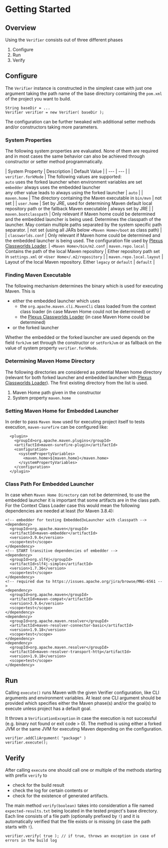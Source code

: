 <!--
#
# Licensed to the Apache Software Foundation (ASF) under one or more
# contributor license agreements.  See the NOTICE file distributed with
# this work for additional information regarding copyright ownership.
# The ASF licenses this file to You under the Apache License, Version 2.0
# (the "License"); you may not use this file except in compliance with
# the License.  You may obtain a copy of the License at
#
#     http://www.apache.org/licenses/LICENSE-2.0
#
# Unless required by applicable law or agreed to in writing, software
# distributed under the License is distributed on an "AS IS" BASIS,
# WITHOUT WARRANTIES OR CONDITIONS OF ANY KIND, either express or implied.
# See the License for the specific language governing permissions and
# limitations under the License.
#
-->

# Getting Started

## Overview

Using the `Verifier` consists out of three different phases

1. Configure
2. Run
3. Verify

## Configure

The `Verifier` instance is constructed in the simplest case with just one argument taking the path name of the base directory containing the `pom.xml` of the project you want to build.

```
String baseDir = ...
Verifier verifier = new Verifier( baseDir );
```

The configuration can be further tweaked with additional setter methods and/or constructors taking more parameters.

### System Properties

The following system properties are evaluated. None of them are required and in most cases the same behavior can also be achieved through constructor or setter method programmatically.

| System Property | Description | Default Value |
| --- | --- |
| `verifier.forkMode` | The following values are supported: <br/>`auto` uses the forked launcher when environment variables are set<br/>`embedder` always uses the embedded launcher<br/>any other value leads to always using the forked launcher | `auto` |
| `maven.home` | The directory containing the Maven executable in `bin/mvn` | not set |
| `user.home` | Set by JRE, used for determining Maven default local repository path or the fallback Maven executable | always set by JRE |
| `maven.bootclasspath` | Only relevant if Maven home could be determined and the embedded launcher is being used. Determines the classpath of the launcher. May contain multiple paths separated by the system specific path separator. | not set (using all JARs below `<Maven Home>/boot` as class path) |
| `classworlds.conf` | Only relevant if Maven home could be determined and the embedded launcher is being used. The configuration file used by [Plexus Classworlds Loader][plexus-classwords]. | `<Maven Home>/bin/m2.conf`
| `maven.repo.local` | Contains the path of the local Maven repository | Either repository path set in `settings.xml` or `<User Home>/.m2/repository` |
| `maven.repo.local.layout` | Layout of the local Maven repository. Either `legacy` or `default` | `default` |

### Finding Maven Executable

The following mechanism determines the binary which is used for executing Maven. This is 

- either the embedded launcher which uses
    -  the `org.apache.maven.cli.MavenCli` class loaded from the context class loader (in case Maven Home could not be determined) or 
    -  the [Plexus Classworlds Loader][plexus-classwords] (in case Maven Home could be determined)
-  or the forked launcher

Whether the embedded or the forked launcher are used depends on the field `forkJvm` set through the constructor or `setForkJvm` or as fallback on the value of system property `verifier.forkMode`.

### Determining Maven Home Directory

The following directories are considered as potential Maven home directory (relevant for both forked launcher and embedded launcher with  [Plexus Classworlds Loader][plexus-classwords]). The first existing directory from the list is used.

1. Maven Home path given in the constructor
2. System property `maven.home`

### Setting Maven Home for Embedded Launcher

In order to pass `Maven Home` used for executing project itself to tests execution, `maven-surefire` can be configured like:

```
  <plugin>
    <groupId>org.apache.maven.plugins</groupId>
    <artifactId>maven-surefire-plugin</artifactId>
    <configuration>
      <systemPropertyVariables>
        <maven.home>${maven.home}</maven.home>
      </systemPropertyVariables>
    </configuration>
  </plugin>
```

### Class Path For Embedded Launcher

In case when `Maven Home Directory` can not be determined, to use the embedded launcher it is important that some artifacts are in the class path. 
For the Context Class Loader case this would mean the following dependencies are needed at least (for Maven 3.8.4):

```
<!-- embedder for testing Embedded3xLauncher with classpath -->
<dependency>
  <groupId>org.apache.maven</groupId>
  <artifactId>maven-embedder</artifactId>
  <version>3.9.6</version>
  <scope>test</scope>
</dependency>
<!-- START transitive dependencies of embedder -->
<dependency>
  <groupId>org.slf4j</groupId>
  <artifactId>slf4j-simple</artifactId>
  <version>1.7.36</version>
  <scope>test</scope>
</dependency>
<!-- required due to https://issues.apache.org/jira/browse/MNG-6561 -->
<dependency>
  <groupId>org.apache.maven</groupId>
  <artifactId>maven-compat</artifactId>
  <version>3.9.6</version>
  <scope>test</scope>
</dependency>
<dependency>
  <groupId>org.apache.maven.resolver</groupId>
  <artifactId>maven-resolver-connector-basic</artifactId>
  <version>1.9.18</version>
  <scope>test</scope>
</dependency>
<dependency>
  <groupId>org.apache.maven.resolver</groupId>
  <artifactId>maven-resolver-transport-http</artifactId>
  <version>1.9.18</version>
  <scope>test</scope>
</dependency>
```

## Run

Calling `execute()` runs Maven with the given Verifier configuration, like CLI arguments and environment variables.
At least one CLI argument should be provided which specifies either the Maven phase(s) and/or the goal(s) to execute 
unless project has a default goal.

It throws a `VerificationException` in case the execution is not successful (e.g. binary not found or exit code > 0). 
The method is using either a forked JVM or the same JVM for executing Maven depending on the configuration.

```
verifier.addCliArgument( "package" )
verifier.execute();
```

## Verify

After calling `execute` one should call one or multiple of the methods starting with prefix `verify` to
* check for the build result
* check the log for certain contents or 
* check for the existence of generated artifacts.

The main method `verify(boolean)` takes into consideration a file named `expected-results.txt` being located in the tested project's base directory. 
Each line consists of a file path (optionally prefixed by `!`) and it is automatically verified that the file exists or is missing (in case the path starts with `!`).

```
verifier.verify( true ); // if true, throws an exception in case of errors in the build log
```

[plexus-classwords]: https://codehaus-plexus.github.io/plexus-classworlds/launcher.html

